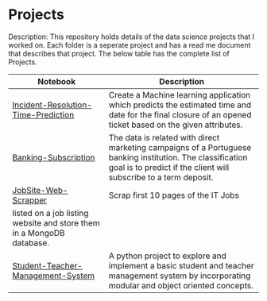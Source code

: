 # Projects

Description: This repository holds details of the data science projects that I worked on. Each folder is a seperate project and has a read me document that describes that project. The below table has the complete list of Projects.

| Notebook | Description |
|--------------------------------------------------------------------------------------------------------------|-------------------------------------------------------------------------------------------------------------------------------------------------------------------|
| [Incident-Resolution-Time-Prediction](https://github.com/abhiatgith/Projects/tree/master/Incident%20Resolution%20Time%20Prediction) | Create a Machine learning application which predicts the estimated time and date for the final closure of an opened ticket based on the given attributes. |
| [Banking-Subscription](https://github.com/abhiatgith/Projects/tree/master/Banking%20Subscription) | The data is related with direct marketing campaigns of a Portuguese banking institution. The classification goal is to predict if the client will subscribe to a term deposit. |
| [JobSite-Web-Scrapper](https://github.com/abhiatgith/Projects/tree/master/Webscrapperprj) | Scrap first 10 pages of the IT Jobs 
listed on a job listing website and store them in a MongoDB database. |
| [Student-Teacher-Management-System](https://github.com/abhiatgith/Projects/tree/master/stdtchrmgmt) | A python project to explore and implement a basic student and teacher management system by incorporating modular and object oriented concepts. |
